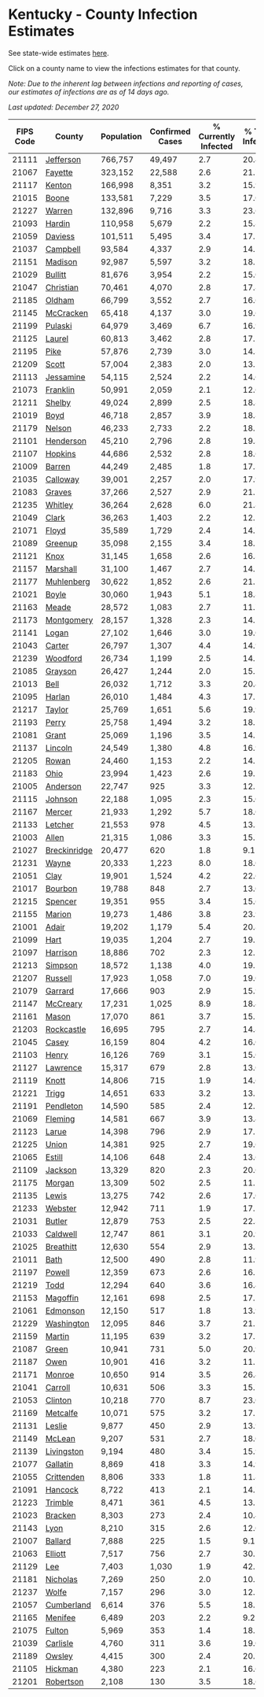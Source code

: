 # Kentucky - County Infection Estimates

See state-wide estimates [here](/infections/us-ky).

Click on a county name to view the infections estimates for that county.

*Note: Due to the inherent lag between infections and reporting of cases, our estimates of infections are as of 14 days ago.*

*Last updated: December 27, 2020*

|   FIPS Code |                       County |   Population |   Confirmed Cases |   % Currently Infected |   % Total Infected |
|-------------|------------------------------|--------------|-------------------|------------------------|--------------------|
|       21111 |       [Jefferson](jefferson) |      766,757 |            49,497 |                    2.7 |               20.4 |
|       21067 |           [Fayette](fayette) |      323,152 |            22,588 |                    2.6 |               21.7 |
|       21117 |             [Kenton](kenton) |      166,998 |             8,351 |                    3.2 |               15.9 |
|       21015 |               [Boone](boone) |      133,581 |             7,229 |                    3.5 |               17.0 |
|       21227 |             [Warren](warren) |      132,896 |             9,716 |                    3.3 |               23.6 |
|       21093 |             [Hardin](hardin) |      110,958 |             5,679 |                    2.2 |               15.8 |
|       21059 |           [Daviess](daviess) |      101,511 |             5,495 |                    3.4 |               17.1 |
|       21037 |         [Campbell](campbell) |       93,584 |             4,337 |                    2.9 |               14.5 |
|       21151 |           [Madison](madison) |       92,987 |             5,597 |                    3.2 |               18.5 |
|       21029 |           [Bullitt](bullitt) |       81,676 |             3,954 |                    2.2 |               15.0 |
|       21047 |       [Christian](christian) |       70,461 |             4,070 |                    2.8 |               17.8 |
|       21185 |             [Oldham](oldham) |       66,799 |             3,552 |                    2.7 |               16.6 |
|       21145 |       [McCracken](mccracken) |       65,418 |             4,137 |                    3.0 |               19.6 |
|       21199 |           [Pulaski](pulaski) |       64,979 |             3,469 |                    6.7 |               16.9 |
|       21125 |             [Laurel](laurel) |       60,813 |             3,462 |                    2.8 |               17.1 |
|       21195 |                 [Pike](pike) |       57,876 |             2,739 |                    3.0 |               14.3 |
|       21209 |               [Scott](scott) |       57,004 |             2,383 |                    2.0 |               13.1 |
|       21113 |       [Jessamine](jessamine) |       54,115 |             2,524 |                    2.2 |               14.6 |
|       21073 |         [Franklin](franklin) |       50,991 |             2,059 |                    2.1 |               12.6 |
|       21211 |             [Shelby](shelby) |       49,024 |             2,899 |                    2.5 |               18.8 |
|       21019 |                 [Boyd](boyd) |       46,718 |             2,857 |                    3.9 |               18.8 |
|       21179 |             [Nelson](nelson) |       46,233 |             2,733 |                    2.2 |               18.2 |
|       21101 |       [Henderson](henderson) |       45,210 |             2,796 |                    2.8 |               19.3 |
|       21107 |           [Hopkins](hopkins) |       44,686 |             2,532 |                    2.8 |               18.6 |
|       21009 |             [Barren](barren) |       44,249 |             2,485 |                    1.8 |               17.3 |
|       21035 |         [Calloway](calloway) |       39,001 |             2,257 |                    2.0 |               17.9 |
|       21083 |             [Graves](graves) |       37,266 |             2,527 |                    2.9 |               21.7 |
|       21235 |           [Whitley](whitley) |       36,264 |             2,628 |                    6.0 |               21.8 |
|       21049 |               [Clark](clark) |       36,263 |             1,403 |                    2.2 |               12.1 |
|       21071 |               [Floyd](floyd) |       35,589 |             1,729 |                    2.4 |               14.7 |
|       21089 |           [Greenup](greenup) |       35,098 |             2,155 |                    3.4 |               18.5 |
|       21121 |                 [Knox](knox) |       31,145 |             1,658 |                    2.6 |               16.3 |
|       21157 |         [Marshall](marshall) |       31,100 |             1,467 |                    2.7 |               14.2 |
|       21177 |     [Muhlenberg](muhlenberg) |       30,622 |             1,852 |                    2.6 |               21.2 |
|       21021 |               [Boyle](boyle) |       30,060 |             1,943 |                    5.1 |               18.8 |
|       21163 |               [Meade](meade) |       28,572 |             1,083 |                    2.7 |               11.7 |
|       21173 |     [Montgomery](montgomery) |       28,157 |             1,328 |                    2.3 |               14.5 |
|       21141 |               [Logan](logan) |       27,102 |             1,646 |                    3.0 |               19.0 |
|       21043 |             [Carter](carter) |       26,797 |             1,307 |                    4.4 |               14.9 |
|       21239 |         [Woodford](woodford) |       26,734 |             1,199 |                    2.5 |               14.1 |
|       21085 |           [Grayson](grayson) |       26,427 |             1,244 |                    2.0 |               15.1 |
|       21013 |                 [Bell](bell) |       26,032 |             1,712 |                    3.3 |               20.4 |
|       21095 |             [Harlan](harlan) |       26,010 |             1,484 |                    4.3 |               17.2 |
|       21217 |             [Taylor](taylor) |       25,769 |             1,651 |                    5.6 |               19.9 |
|       21193 |               [Perry](perry) |       25,758 |             1,494 |                    3.2 |               18.1 |
|       21081 |               [Grant](grant) |       25,069 |             1,196 |                    3.5 |               14.7 |
|       21137 |           [Lincoln](lincoln) |       24,549 |             1,380 |                    4.8 |               16.9 |
|       21205 |               [Rowan](rowan) |       24,460 |             1,153 |                    2.2 |               14.2 |
|       21183 |                 [Ohio](ohio) |       23,994 |             1,423 |                    2.6 |               19.2 |
|       21005 |         [Anderson](anderson) |       22,747 |               925 |                    3.3 |               12.1 |
|       21115 |           [Johnson](johnson) |       22,188 |             1,095 |                    2.3 |               15.0 |
|       21167 |             [Mercer](mercer) |       21,933 |             1,292 |                    5.7 |               18.0 |
|       21133 |           [Letcher](letcher) |       21,553 |               978 |                    4.5 |               13.3 |
|       21003 |               [Allen](allen) |       21,315 |             1,086 |                    3.3 |               15.7 |
|       21027 | [Breckinridge](breckinridge) |       20,477 |               620 |                    1.8 |                9.1 |
|       21231 |               [Wayne](wayne) |       20,333 |             1,223 |                    8.0 |               18.0 |
|       21051 |                 [Clay](clay) |       19,901 |             1,524 |                    4.2 |               22.6 |
|       21017 |           [Bourbon](bourbon) |       19,788 |               848 |                    2.7 |               13.0 |
|       21215 |           [Spencer](spencer) |       19,351 |               955 |                    3.4 |               15.6 |
|       21155 |             [Marion](marion) |       19,273 |             1,486 |                    3.8 |               23.9 |
|       21001 |               [Adair](adair) |       19,202 |             1,179 |                    5.4 |               20.8 |
|       21099 |                 [Hart](hart) |       19,035 |             1,204 |                    2.7 |               19.5 |
|       21097 |         [Harrison](harrison) |       18,886 |               702 |                    2.3 |               12.2 |
|       21213 |           [Simpson](simpson) |       18,572 |             1,138 |                    4.0 |               19.2 |
|       21207 |           [Russell](russell) |       17,923 |             1,058 |                    7.0 |               19.0 |
|       21079 |           [Garrard](garrard) |       17,666 |               903 |                    2.9 |               15.9 |
|       21147 |         [McCreary](mccreary) |       17,231 |             1,025 |                    8.9 |               18.4 |
|       21161 |               [Mason](mason) |       17,070 |               861 |                    3.7 |               15.5 |
|       21203 |     [Rockcastle](rockcastle) |       16,695 |               795 |                    2.7 |               14.8 |
|       21045 |               [Casey](casey) |       16,159 |               804 |                    4.2 |               16.0 |
|       21103 |               [Henry](henry) |       16,126 |               769 |                    3.1 |               15.0 |
|       21127 |         [Lawrence](lawrence) |       15,317 |               679 |                    2.8 |               13.0 |
|       21119 |               [Knott](knott) |       14,806 |               715 |                    1.9 |               14.6 |
|       21221 |               [Trigg](trigg) |       14,651 |               633 |                    3.2 |               13.5 |
|       21191 |       [Pendleton](pendleton) |       14,590 |               585 |                    2.4 |               12.5 |
|       21069 |           [Fleming](fleming) |       14,581 |               667 |                    3.9 |               13.4 |
|       21123 |               [Larue](larue) |       14,398 |               796 |                    2.9 |               17.1 |
|       21225 |               [Union](union) |       14,381 |               925 |                    2.7 |               19.6 |
|       21065 |             [Estill](estill) |       14,106 |               648 |                    2.4 |               13.6 |
|       21109 |           [Jackson](jackson) |       13,329 |               820 |                    2.3 |               20.6 |
|       21175 |             [Morgan](morgan) |       13,309 |               502 |                    2.5 |               11.5 |
|       21135 |               [Lewis](lewis) |       13,275 |               742 |                    2.6 |               17.0 |
|       21233 |           [Webster](webster) |       12,942 |               711 |                    1.9 |               17.1 |
|       21031 |             [Butler](butler) |       12,879 |               753 |                    2.5 |               22.3 |
|       21033 |         [Caldwell](caldwell) |       12,747 |               861 |                    3.1 |               20.9 |
|       21025 |       [Breathitt](breathitt) |       12,630 |               554 |                    2.9 |               13.3 |
|       21011 |                 [Bath](bath) |       12,500 |               490 |                    2.8 |               11.9 |
|       21197 |             [Powell](powell) |       12,359 |               673 |                    2.6 |               16.5 |
|       21219 |                 [Todd](todd) |       12,294 |               640 |                    3.6 |               16.4 |
|       21153 |         [Magoffin](magoffin) |       12,161 |               698 |                    2.5 |               17.5 |
|       21061 |         [Edmonson](edmonson) |       12,150 |               517 |                    1.8 |               13.9 |
|       21229 |     [Washington](washington) |       12,095 |               846 |                    3.7 |               21.5 |
|       21159 |             [Martin](martin) |       11,195 |               639 |                    3.2 |               17.5 |
|       21087 |               [Green](green) |       10,941 |               731 |                    5.0 |               20.9 |
|       21187 |                 [Owen](owen) |       10,901 |               416 |                    3.2 |               11.2 |
|       21171 |             [Monroe](monroe) |       10,650 |               914 |                    3.5 |               26.4 |
|       21041 |           [Carroll](carroll) |       10,631 |               506 |                    3.3 |               15.7 |
|       21053 |           [Clinton](clinton) |       10,218 |               770 |                    8.7 |               23.0 |
|       21169 |         [Metcalfe](metcalfe) |       10,071 |               575 |                    3.2 |               17.5 |
|       21131 |             [Leslie](leslie) |        9,877 |               450 |                    2.9 |               13.9 |
|       21149 |             [McLean](mclean) |        9,207 |               531 |                    2.7 |               18.0 |
|       21139 |     [Livingston](livingston) |        9,194 |               480 |                    3.4 |               15.9 |
|       21077 |         [Gallatin](gallatin) |        8,869 |               418 |                    3.3 |               14.9 |
|       21055 |     [Crittenden](crittenden) |        8,806 |               333 |                    1.8 |               11.8 |
|       21091 |           [Hancock](hancock) |        8,722 |               413 |                    2.1 |               14.7 |
|       21223 |           [Trimble](trimble) |        8,471 |               361 |                    4.5 |               13.5 |
|       21023 |           [Bracken](bracken) |        8,303 |               273 |                    2.4 |               10.4 |
|       21143 |                 [Lyon](lyon) |        8,210 |               315 |                    2.6 |               12.0 |
|       21007 |           [Ballard](ballard) |        7,888 |               225 |                    1.5 |                9.1 |
|       21063 |           [Elliott](elliott) |        7,517 |               756 |                    2.7 |               30.7 |
|       21129 |                   [Lee](lee) |        7,403 |             1,030 |                    1.9 |               42.1 |
|       21181 |         [Nicholas](nicholas) |        7,269 |               250 |                    2.0 |               10.2 |
|       21237 |               [Wolfe](wolfe) |        7,157 |               296 |                    3.0 |               12.2 |
|       21057 |     [Cumberland](cumberland) |        6,614 |               376 |                    5.5 |               18.2 |
|       21165 |           [Menifee](menifee) |        6,489 |               203 |                    2.2 |                9.2 |
|       21075 |             [Fulton](fulton) |        5,969 |               353 |                    1.4 |               18.5 |
|       21039 |         [Carlisle](carlisle) |        4,760 |               311 |                    3.6 |               19.0 |
|       21189 |             [Owsley](owsley) |        4,415 |               300 |                    2.4 |               20.7 |
|       21105 |           [Hickman](hickman) |        4,380 |               223 |                    2.1 |               16.6 |
|       21201 |       [Robertson](robertson) |        2,108 |               130 |                    3.5 |               18.6 |